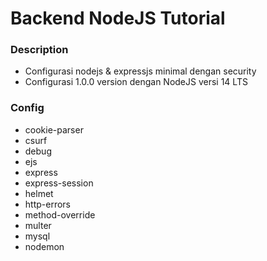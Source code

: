 # Backend NodeJS Tutorial
### Description
* Configurasi nodejs &amp; expressjs minimal dengan security<br/>
* Configurasi 1.0.0 version dengan NodeJS versi 14 LTS
### Config
* cookie-parser
* csurf
* debug
* ejs
* express
* express-session
* helmet
* http-errors
* method-override
* multer
* mysql
* nodemon